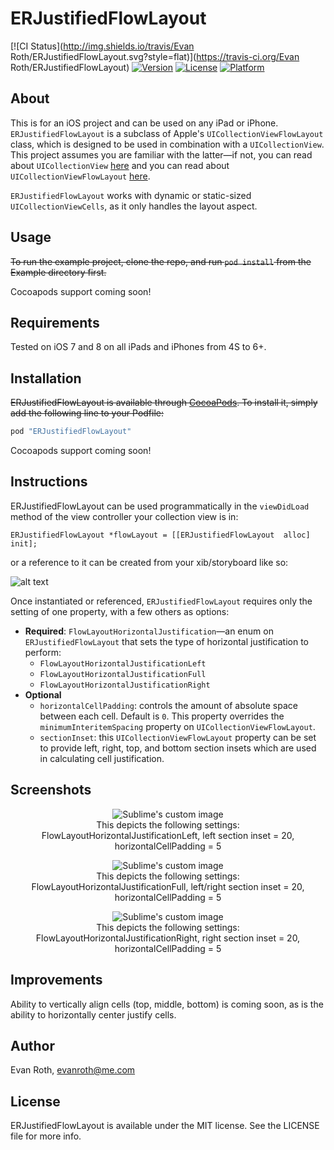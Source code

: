 # ERJustifiedFlowLayout

[![CI Status](http://img.shields.io/travis/Evan Roth/ERJustifiedFlowLayout.svg?style=flat)](https://travis-ci.org/Evan Roth/ERJustifiedFlowLayout)
[![Version](https://img.shields.io/cocoapods/v/ERJustifiedFlowLayout.svg?style=flat)](http://cocoapods.org/pods/ERJustifiedFlowLayout)
[![License](https://img.shields.io/cocoapods/l/ERJustifiedFlowLayout.svg?style=flat)](http://cocoapods.org/pods/ERJustifiedFlowLayout)
[![Platform](https://img.shields.io/cocoapods/p/ERJustifiedFlowLayout.svg?style=flat)](http://cocoapods.org/pods/ERJustifiedFlowLayout)

## About
This is for an iOS project and can be used on any iPad or iPhone.  `ERJustifiedFlowLayout` is a subclass of Apple's `UICollectionViewFlowLayout` class, which is designed to be used in combination with a `UICollectionView`.  This project assumes you are familiar with the latter—if not, you can read about `UICollectionView` [here](https://developer.apple.com/library/ios/documentation/WindowsViews/Conceptual/CollectionViewPGforIOS/Introduction/Introduction.html#//apple_ref/doc/uid/TP40012334-CH1-SW1) and you can read about `UICollectionViewFlowLayout` [here](https://developer.apple.com/library/ios/documentation/WindowsViews/Conceptual/CollectionViewPGforIOS/UsingtheFlowLayout/UsingtheFlowLayout.html#//apple_ref/doc/uid/TP40012334-CH3-SW1).

`ERJustifiedFlowLayout` works with dynamic or static-sized `UICollectionViewCells`, as it only handles the layout aspect.

## Usage

<del>To run the example project, clone the repo, and run `pod install` from the Example directory first.</del>

Cocoapods support coming soon!

## Requirements
Tested on iOS 7 and 8 on all iPads and iPhones from 4S to 6+.

## Installation

<del>ERJustifiedFlowLayout is available through [CocoaPods](http://cocoapods.org). To install it, simply add the following line to your Podfile:

```ruby
pod "ERJustifiedFlowLayout"
```

</del>

Cocoapods support coming soon!

## Instructions
ERJustifiedFlowLayout can be used programmatically in the `viewDidLoad` method of the view controller your collection view is in:

```ERJustifiedFlowLayout *flowLayout = [[ERJustifiedFlowLayout  alloc] init];```

or a reference to it can be created from your xib/storyboard like so:

![alt text](Art/Xcode-setup.png "Create a reference to your ERJustifiedFlowLayout instance from a xib or storyboard")

Once instantiated or referenced, `ERJustifiedFlowLayout` requires only the setting of one property, with a few others as options:

* **Required**: `FlowLayoutHorizontalJustification`—an enum on `ERJustifiedFlowLayout` that sets the type of horizontal justification to perform:
	* `FlowLayoutHorizontalJustificationLeft`
	* `FlowLayoutHorizontalJustificationFull`
	* `FlowLayoutHorizontalJustificationRight`
* **Optional**
	* `horizontalCellPadding`: controls the amount of absolute space between each cell.  Default is `0`.  This property overrides the `minimumInteritemSpacing` property on `UICollectionViewFlowLayout`.
	* `sectionInset`: this `UICollectionViewFlowLayout` property can be set to provide left, right, top, and bottom section insets which are used in calculating cell justification.

## Screenshots

<p align="center">
  <img src="Art/Left-Justified.png" alt="Sublime's custom image"/>
  </br>This depicts the following settings:
  <br> FlowLayoutHorizontalJustificationLeft, left section inset = 20, horizontalCellPadding = 5
</p>

<p align="center">
  <img src="Art/Full-Justified.png" alt="Sublime's custom image"/>
  </br>This depicts the following settings:
  <br> FlowLayoutHorizontalJustificationFull, left/right section inset = 20, horizontalCellPadding = 5
</p>

<p align="center">
  <img src="Art/Right-Justified.png" alt="Sublime's custom image"/>
  </br>This depicts the following settings:
  <br> FlowLayoutHorizontalJustificationRight, right section inset = 20, horizontalCellPadding = 5
</p>

## Improvements
Ability to vertically align cells (top, middle, bottom) is coming soon, as is the ability to horizontally center justify cells.

## Author

Evan Roth, evanroth@me.com

## License

ERJustifiedFlowLayout is available under the MIT license. See the LICENSE file for more info.
